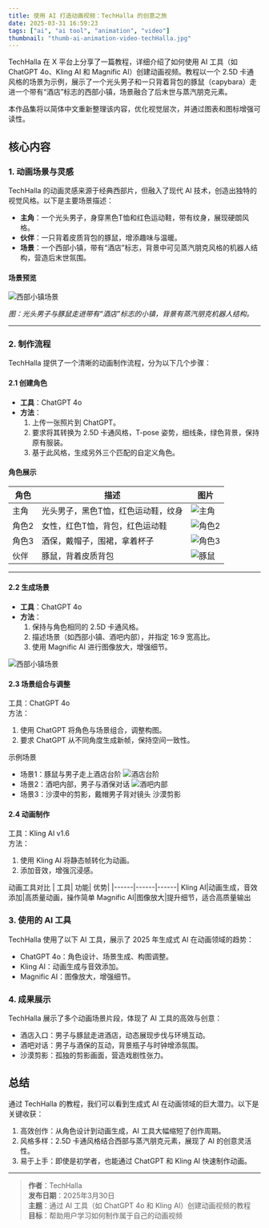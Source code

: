 ```yaml
---
title: 使用 AI 打造动画视频：TechHalla 的创意之旅
date: 2025-03-31 16:59:23
tags: ["ai", "ai tool", "animation", "video"]
thumbnail: "thumb-ai-animation-video-techHalla.jpg"
---
```


TechHalla 在 X 平台上分享了一篇教程，详细介绍了如何使用 AI 工具（如 ChatGPT 4o、Kling AI 和 Magnific AI）创建动画视频。教程以一个 2.5D 卡通风格的场景为示例，展示了一个光头男子和一只背着背包的豚鼠（capybara）走进一个带有“酒店”标志的西部小镇，场景融合了后末世与蒸汽朋克元素。

本作品集将以简体中文重新整理该内容，优化视觉层次，并通过图表和图标增强可读性。

<!-- more -->

## 核心内容

### 1. 动画场景与灵感

TechHalla 的动画灵感来源于经典西部片，但融入了现代 AI 技术，创造出独特的视觉风格。以下是主要场景描述：

- **主角**：一个光头男子，身穿黑色T恤和红色运动鞋，带有纹身，展现硬朗风格。
- **伙伴**：一只背着皮质背包的豚鼠，增添趣味与温暖。
- **场景**：一个西部小镇，带有“酒店”标志，背景中可见蒸汽朋克风格的机器人结构，营造后末世氛围。

#### 场景预览

![西部小镇场景](https://pbs.twimg.com/media/GnUBlOPXgAAJFsJ?format=jpg&name=small)  

*图：光头男子与豚鼠走进带有“酒店”标志的小镇，背景有蒸汽朋克机器人结构。*

---

### 2. 制作流程

TechHalla 提供了一个清晰的动画制作流程，分为以下几个步骤：

#### 2.1 创建角色

- **工具**：ChatGPT 4o  
- **方法**：  
  1. 上传一张照片到 ChatGPT。  
  2. 要求将其转换为 2.5D 卡通风格，T-pose 姿势，细线条，绿色背景，保持原有服装。  
  3. 基于此风格，生成另外三个匹配的自定义角色。

#### 角色展示

| 角色 | 描述 | 图片 |
|------|------|------|
| 主角 | 光头男子，黑色T恤，红色运动鞋，纹身 | ![主角](https://pbs.twimg.com/media/GnUAKgUWIAANJla?format=jpg&name=small) |
| 角色2 | 女性，红色T恤，背包，红色运动鞋 | ![角色2](https://pbs.twimg.com/media/GnUAKkFXsAAUnjg?format=jpg&name=small) |
| 角色3 | 酒保，戴帽子，围裙，拿着杯子 | ![角色3](https://pbs.twimg.com/media/GnUATNrWsAAf-mo?format=jpg&name=small) |
| 伙伴 | 豚鼠，背着皮质背包 | ![豚鼠](https://pbs.twimg.com/media/GnUAVIeXAAAogMD?format=jpg&name=small) |

---

#### 2.2 生成场景

- **工具**：ChatGPT 4o  
- **方法**：  
  1. 保持与角色相同的 2.5D 卡通风格。  
  2. 描述场景（如西部小镇、酒吧内部），并指定 16:9 宽高比。  
  3. 使用 Magnific AI 进行图像放大，增强细节。

![西部小镇场景](https://pbs.twimg.com/media/GnUAox5XMAAwltR?format=jpg&name=small)  

#### 2.3 场景组合与调整

工具：ChatGPT 4o  
方法：  
1. 使用 ChatGPT 将角色与场景组合，调整构图。  
2. 要求 ChatGPT 从不同角度生成新帧，保持空间一致性。

示例场景
- 场景1：豚鼠与男子走上酒店台阶
![酒店台阶](https://pbs.twimg.com/media/GnUBlQ6XcAAwxvV?format=jpg&name=small)
- 场景2：酒吧内部，男子与酒保对话
![酒吧内部](https://pbs.twimg.com/media/GnUBOcSWMAAvYyh?format=jpg&name=small)
- 场景3：沙漠中的剪影，戴帽男子背对镜头
沙漠剪影

#### 2.4 动画制作

工具：Kling AI v1.6  
方法：  
1. 使用 Kling AI 将静态帧转化为动画。  
2. 添加音效，增强沉浸感。

动画工具对比
| 工具| 功能| 优势|
|------|------|------|
Kling AI|动画生成，音效添加|高质量动画，操作简单
Magnific AI|图像放大|提升细节，适合高质量输出

### 3. 使用的 AI 工具

TechHalla 使用了以下 AI 工具，展示了 2025 年生成式 AI 在动画领域的趋势：
- ChatGPT 4o：角色设计、场景生成、构图调整。  
- Kling AI：动画生成与音效添加。  
- Magnific AI：图像放大，增强细节。

### 4. 成果展示

TechHalla 展示了多个动画场景片段，体现了 AI 工具的高效与创意：
- 酒店入口：男子与豚鼠走进酒店，动态展现步伐与环境互动。  
- 酒吧对话：男子与酒保的互动，背景瓶子与时钟增添氛围。  
- 沙漠剪影：孤独的剪影画面，营造戏剧性张力。

## 总结

通过 TechHalla 的教程，我们可以看到生成式 AI 在动画领域的巨大潜力。以下是关键收获：
1. 高效创作：从角色设计到动画生成，AI 工具大幅缩短了创作周期。  
2. 风格多样：2.5D 卡通风格结合西部与蒸汽朋克元素，展现了 AI 的创意灵活性。  
3. 易于上手：即使是初学者，也能通过 ChatGPT 和 Kling AI 快速制作动画。

---

> **作者**：TechHalla  
> **发布日期**：2025年3月30日  
> **主题**：通过 AI 工具（如 ChatGPT 4o 和 Kling AI）创建动画视频的教程  
> **目标**：帮助用户学习如何制作属于自己的动画视频
